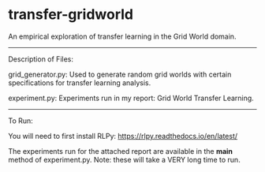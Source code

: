 # transfer-gridworld
An empirical exploration of transfer learning in the Grid World domain.

---------------------------------------------------------
Description of Files:

grid_generator.py: Used to generate random grid worlds with certain specifications for transfer learning analysis.

experiment.py: Experiments run in my report: Grid World Transfer Learning.

---------------------------------------------------------
To Run:

You will need to first install RLPy: https://rlpy.readthedocs.io/en/latest/

The experiments run for the attached report are available in the __main__ method of experiment.py. Note: these will take a VERY long time to run.